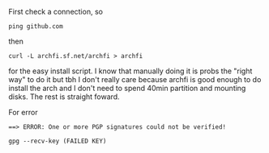 First check a connection, so 
```shell
ping github.com
```

then 
```
curl -L archfi.sf.net/archfi > archfi
```
for the easy install script. I know that manually doing it is probs the "right way" to do it but tbh I don't really care because archfi is good enough to do install the arch and I don't need to spend 40min partition and mounting disks. The rest is straight foward. 

For error
```shell
==> ERROR: One or more PGP signatures could not be verified!
```
```
gpg --recv-key (FAILED KEY)
```
